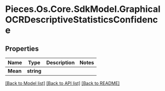 # Pieces.Os.Core.SdkModel.GraphicalOCRDescriptiveStatisticsConfidence

## Properties

Name | Type | Description | Notes
------------ | ------------- | ------------- | -------------
**Mean** | **string** |  | 

[[Back to Model list]](../README.md#documentation-for-models) [[Back to API list]](../README.md#documentation-for-api-endpoints) [[Back to README]](../README.md)

